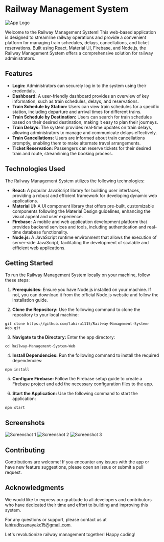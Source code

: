 # Railway Management System

![App Logo](https://example.com/app-logo.png)

Welcome to the Railway Management System! This web-based application is designed to streamline railway operations and provide a convenient platform for managing train schedules, delays, cancellations, and ticket reservations. Built using React, Material UI, Firebase, and Node.js, the Railway Management System offers a comprehensive solution for railway administrators.

## Features

- **Login:** Administrators can securely log in to the system using their credentials.
- **Dashboard:** A user-friendly dashboard provides an overview of key information, such as train schedules, delays, and reservations.
- **Train Schedule by Station:** Users can view train schedules for a specific station, including departure and arrival times for different trains.
- **Train Schedule by Destination:** Users can search for train schedules based on their desired destination, making it easy to plan their journeys.
- **Train Delays:** The system provides real-time updates on train delays, allowing administrators to manage and communicate delays effectively.
- **Train Cancellations:** Users are informed about train cancellations promptly, enabling them to make alternate travel arrangements.
- **Ticket Reservation:** Passengers can reserve tickets for their desired train and route, streamlining the booking process.

## Technologies Used

The Railway Management System utilizes the following technologies:

- **React:** A popular JavaScript library for building user interfaces, providing a robust and efficient framework for developing dynamic web applications.
- **Material UI:** A UI component library that offers pre-built, customizable components following the Material Design guidelines, enhancing the visual appeal and user experience.
- **Firebase:** A mobile and web application development platform that provides backend services and tools, including authentication and real-time database functionality.
- **Node.js:** A JavaScript runtime environment that allows the execution of server-side JavaScript, facilitating the development of scalable and efficient web applications.

## Getting Started

To run the Railway Management System locally on your machine, follow these steps:

1. **Prerequisites:** Ensure you have Node.js installed on your machine. If not, you can download it from the official Node.js website and follow the installation guide.

2. **Clone the Repository:** Use the following command to clone the repository to your local machine:
```
git clone https://github.com/lahiru1115/Railway-Management-System-Web.git
```

3. **Navigate to the Directory:** Enter the app directory:
```
cd Railway-Management-System-Web
```

4. **Install Dependencies:** Run the following command to install the required dependencies:
```
npm install
```

5. **Configure Firebase:** Follow the Firebase setup guide to create a Firebase project and add the necessary configuration files to the app.

6. **Start the Application:** Use the following command to start the application:
```
npm start
```

## Screenshots

![Screenshot 1](https://example.com/screenshot-1.png)
![Screenshot 2](https://example.com/screenshot-2.png)
![Screenshot 3](https://example.com/screenshot-3.png)

## Contributing

Contributions are welcome! If you encounter any issues with the app or have new feature suggestions, please open an issue or submit a pull request.

## Acknowledgments

We would like to express our gratitude to all developers and contributors who have dedicated their time and effort to building and improving this system.

For any questions or support, please contact us at [lahirudissanayake15@gmail.com](mailto:lahirudissanayake15@gmail.com).

Let's revolutionize railway management together! Happy coding!
